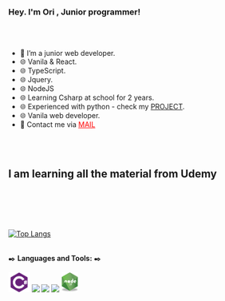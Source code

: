 ### Hey. I'm Ori , Junior programmer!

<br />
<br />

- 🌱 I’m a junior web developer.
-  🌐 Vanila & React.
-  🌐 TypeScript.
-  🌐 Jquery.
-  🌐 NodeJS
-  :globe_with_meridians: Learning Csharp at school for 2 years.
-  :globe_with_meridians: Experienced with python - check my <a href="https://github.com/OriCohen05/HangManGame_Project">PROJECT</a>.
-  :globe_with_meridians: Vanila web developer.
-  :bell: Contact me via <a href="https://letmegooglethat.com/?q=My+mail+-+oricohenpp%40gmail.com" style="color:red;">MAIL</a>
<br>
<br />
<h2> I am learning all the material from Udemy </h2> 
<br>
<br />
<br>
<br />

[![Top Langs](https://github-readme-stats.vercel.app/api/top-langs/?username=OriCohen05&hide=html,css)](https://github.com/anuraghazra/github-readme-stats)
<br>
<br />

 :black_nib: **Languages and Tools:**   :black_nib:

<code><img height="40" src="https://github.com/OriCohen05/Images/blob/main/csharp.png"></code>
<code><img height="40" src="https://raw.githubusercontent.com/shinokada/shinokada/master/assets/python.png"></code>
<code><img height="40" src="https://raw.githubusercontent.com/shinokada/shinokada/master/assets/javascript.png"></code>
<code><img height="40" src="https://raw.githubusercontent.com/shinokada/shinokada/master/assets/visual-studio-code.png"></code>
<code><img height="40" src="https://github.com/OriCohen05/Images/blob/main/node.png"></code>


